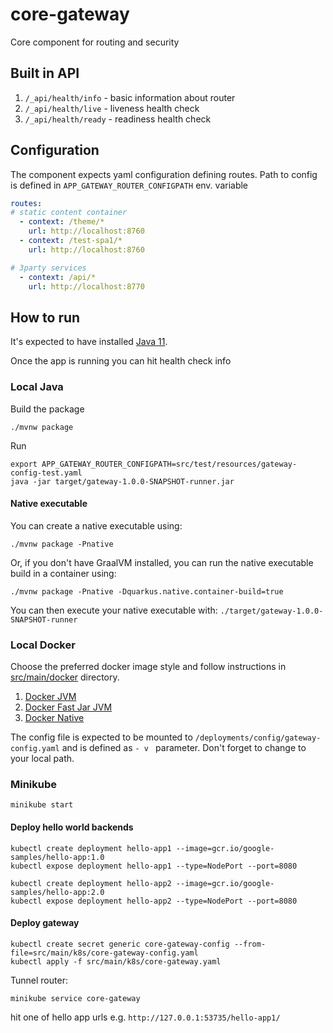 # core-gateway
Core component for routing and security

## Built in API

1. `/_api/health/info` - basic information about router
2. `/_api/health/live` - liveness health check
3. `/_api/health/ready` - readiness health check

## Configuration

The component expects yaml configuration defining routes.
Path to config is defined in `APP_GATEWAY_ROUTER_CONFIGPATH` env. variable

```yaml
routes:
# static content container
  - context: /theme/*
    url: http://localhost:8760
  - context: /test-spa1/*
    url: http://localhost:8760

# 3party services
  - context: /api/*
    url: http://localhost:8770
```

## How to run

It's expected to have installed [Java 11](https://adoptopenjdk.net/installation.html).

Once the app is running you can hit health check info

### Local Java

Build the package

```shell script
./mvnw package
```

Run
```shell script
export APP_GATEWAY_ROUTER_CONFIGPATH=src/test/resources/gateway-config-test.yaml
java -jar target/gateway-1.0.0-SNAPSHOT-runner.jar
```

#### Native executable

You can create a native executable using: 
```shell script
./mvnw package -Pnative
```

Or, if you don't have GraalVM installed, you can run the native executable build in a container using: 
```shell script
./mvnw package -Pnative -Dquarkus.native.container-build=true
```

You can then execute your native executable with: `./target/gateway-1.0.0-SNAPSHOT-runner`


### Local Docker

Choose the preferred docker image style and follow instructions in [src/main/docker](src/main/docker) directory.

1. [Docker JVM](src/main/docker/Dockerfile.jvm)
2. [Docker Fast Jar JVM](src/main/docker/Dockerfile.fast-jar)
3. [Docker Native](src/main/docker/Dockerfile.native)

The config file is expected to be mounted to `/deployments/config/gateway-config.yaml` and is defined as `- v ` parameter.
Don't forget to change to your local path.

### Minikube

```shell script
minikube start
```
#### Deploy hello world backends

```shell script
kubectl create deployment hello-app1 --image=gcr.io/google-samples/hello-app:1.0
kubectl expose deployment hello-app1 --type=NodePort --port=8080

kubectl create deployment hello-app2 --image=gcr.io/google-samples/hello-app:2.0
kubectl expose deployment hello-app2 --type=NodePort --port=8080
```

#### Deploy gateway

```shell script
kubectl create secret generic core-gateway-config --from-file=src/main/k8s/core-gateway-config.yaml
kubectl apply -f src/main/k8s/core-gateway.yaml
```

Tunnel router:
```shell script
minikube service core-gateway
```

hit one of hello app urls e.g. `http://127.0.0.1:53735/hello-app1/`

